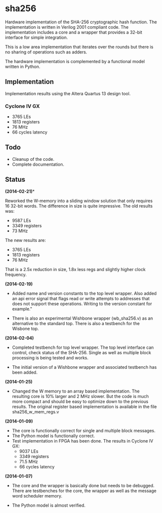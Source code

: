 # sha256 #
Hardware implementation of the SHA-256 cryptographic hash function. The
implementation is written in Verilog 2001 compliant code. The
implementation includes a core and a wrapper that provides a 32-bit
interface for simple integration.

This is a low area implementation that iterates over the rounds but
there is no sharing of operations such as adders.

The hardware implementation is complemented by a functional model
written in Python.


## Implementation ##
Implementation results using the Altera Quartus 13 design tool.

### Cyclone IV GX ###
- 3765 LEs
- 1813 registers
- 76 MHz
- 66 cycles latency


## Todo ##
- Cleanup of the code.
- Complete documentation.


## Status ##
**(2014-02-21)***

Reworked the W-memory into a sliding window solution that only
requires 16 32-bit words. The difference in size is quite
impressive. The old results was:

- 9587 LEs
- 3349 registers
- 73 MHz

The new results are:

- 3765 LEs
- 1813 registers
- 76 MHz

That is a 2.5x reduction in size, 1.8x less regs and slightly higher
clock frequency.


**(2014-02-19)**
- Added name and version constants to the top level wrapper. Also added
  an api error signal that flags read or write attempts to addresses
  that does not support these operations. Writing to the version
  constant for example."

- There is also an experimental Wishbone wrapper (wb_sha256.v) as an
  alternative to the standard top. There is also a testbench for the
  Wisbone top.
  

**(2014-02-04)**
- Completed testbench for top level wrapper. The top level interface can
control, check status of the SHA-256. Single as well as multiple block
processing is being tested and works.

- The initial version of a Wishbone wrapper and associated testbench has
been added.


**(2014-01-25)**
- Changed the W memory to an array based implementation. The resulting
core is 10% larger and 2 MHz slower. But the code is much more compact
and should be easy to optimize down to the previous results. The
original register based implementation is available in the file
sha256_w_mem_regs.v



**(2014-01-09)**
- The core is functionally correct for single and multiple block messages.
- The Python model is functionally correct.
- Test implementation in FPGA has been done. The results in Cyclone IV GX:
  - 9037 LEs
  - 3349 registers
  - 71.5 MHz
  - 66 cycles latency



**(2014-01-07)**
- The core and the wrapper is basically done but needs to be
debugged. There are testbenches for the core, the wrapper as well as the
message word scheduler memory.

- The Python model is almost verified.




